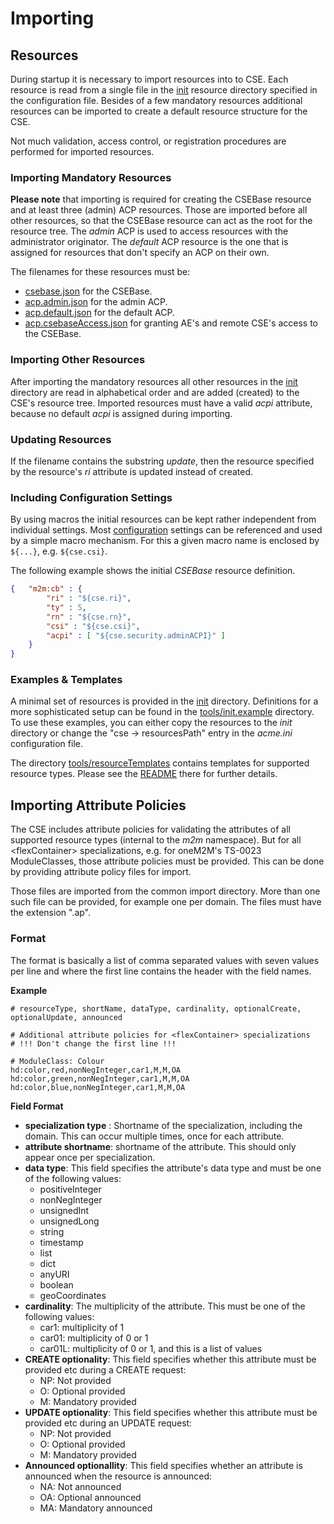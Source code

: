 # Importing

## Resources

During startup it is necessary to import resources into to CSE. Each resource is read from a single file in the [init](../init) resource directory specified in the configuration file. Besides of a few mandatory resources additional resources can be imported to create a default resource structure for the CSE.

Not much validation, access control, or registration procedures are performed for imported resources.

### Importing Mandatory Resources

**Please note** that importing is required for creating the CSEBase resource and at least three (admin) ACP resources. Those are imported before all other resources, so that the CSEBase resource can act as the root for the resource tree. The *admin* ACP is used to access resources with the administrator originator. The *default* ACP resource is the one that is assigned for resources that don't specify an ACP on their own.

The filenames for these resources must be:

- [csebase.json](../init/csebase.json) for the CSEBase.
- [acp.admin.json](../init/acp.admin.json) for the admin ACP.
- [acp.default.json](../init/acp.default.json) for the default ACP.
- [acp.csebaseAccess.json](../init/acp.csebaseAccess.json) for granting AE's and remote CSE's access to the CSEBase.

### Importing Other Resources

After importing the mandatory resources all other resources in the [init](../init) directory are read in alphabetical order and are added (created) to the CSE's resource tree. Imported resources must have a valid *acpi* attribute, because no default *acpi* is assigned during importing.

### Updating Resources

If the filename contains the substring *update*, then the resource specified by the resource's *ri* attribute is updated instead of created.

### Including Configuration Settings

By using macros the initial resources can be kept rather independent from individual settings. Most [configuration](Configuration.md) settings can be referenced and used by a simple macro mechanism. For this a given macro name is enclosed by  ```${...}```, e.g. ```${cse.csi}```.

The following example shows the initial *CSEBase* resource definition.

```json
{	"m2m:cb" : {
		"ri" : "${cse.ri}",
		"ty" : 5,
		"rn" : "${cse.rn}",
		"csi" : "${cse.csi}",
		"acpi" : [ "${cse.security.adminACPI}" ]
	}
}
```

### Examples & Templates

A minimal set of resources is provided in the [init](../init) directory. Definitions for a more sophisticated setup can be found in the [tools/init.example](../tools/init.example) directory. To use these examples, you can either copy the resources to the *init* directory or change the "cse -> resourcesPath" entry in the *acme.ini* configuration file.

The directory [tools/resourceTemplates](../tools/resourceTemplates) contains templates for supported resource types. Please see the [README](../tools/resourceTemplates/README.md) there for further details.


## Importing Attribute Policies

The CSE includes attribute policies for validating the attributes of all supported resource types (internal to the *m2m* namespace). But for all &lt;flexContainer> specializations, e.g. for oneM2M's TS-0023 ModuleClasses, those attribute policies must be provided. This can be done by providing attribute policy files for import. 

Those files are imported from the common import directory. More than one such file can be provided, for example one per domain. The files must have the extension ".ap". 

### Format

The format is basically a list of comma separated values with seven values per line and where the first line contains the header with the field names. 

**Example**

```csv
# resourceType, shortName, dataType, cardinality, optionalCreate, optionalUpdate, announced

# Additional attribute policies for <flexContainer> specializations
# !!! Don't change the first line !!!

# ModuleClass: Colour
hd:color,red,nonNegInteger,car1,M,M,OA
hd:color,green,nonNegInteger,car1,M,M,OA
hd:color,blue,nonNegInteger,car1,M,M,OA
```

**Field Format**

- **specialization type** : Shortname of the specialization, including the domain. This can occur multiple times, once for each attribute.
- **attribute shortname**: shortname of the attribute. This should only appear once per specialization.
- **data type**: This field specifies the attribute's data type and must be one of the following values:
	-	positiveInteger
	-	nonNegInteger
	-	unsignedInt
	-	unsignedLong
	-	string
	-	timestamp
	-	list
	-	dict
	-	anyURI
	-	boolean
	-	geoCoordinates
-  **cardinality**: The multiplicity of the attribute. This must be one of the following values:
	- car1: multiplicity of 1
	- car01: multiplicity of 0 or 1
	- car01L: multiplicity of 0 or 1, and this is a list of values
- **CREATE optionality**: This field specifies whether this attribute must be provided etc during a CREATE request:
	- NP: Not provided
	- O: Optional provided
	- M: Mandatory provided
- **UPDATE optionality**: This field specifies whether this attribute must be provided etc during an UPDATE request:
	- NP: Not provided
	- O: Optional provided
	- M: Mandatory provided
- **Announced optionallity**: This field specifies whether an attribute is announced when the resource is announced:
	- NA: Not announced
	- OA: Optional announced
	- MA: Mandatory announced



